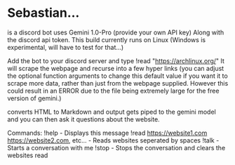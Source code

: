 # Sebastian...
is a discord bot uses Gemini 1.0-Pro (provide your own API key)
Along with the discord api token.
This build currently runs on Linux (Windows is experimental, will have to test for that...)

Add the bot to your discord server and type !read "https://archlinux.org/" It will scrape the webpage and recurse into a few hyper links
(you can adjust the optional function arguments to change this default value if you want it to scrape more data, rather than just from
the webpage supplied. However this could result in an ERROR due to the file being extremely large for the free version of gemini.)

converts HTML to Markdown and output gets piped to the gemini model and you can then ask it questions about the website.

Commands: !help - Displays this message !read https://website1.com https://website2.com, etc... - Reads websites seperated by spaces !talk - Starts a conversation with me !stop - Stops the conversation and clears the websites read

